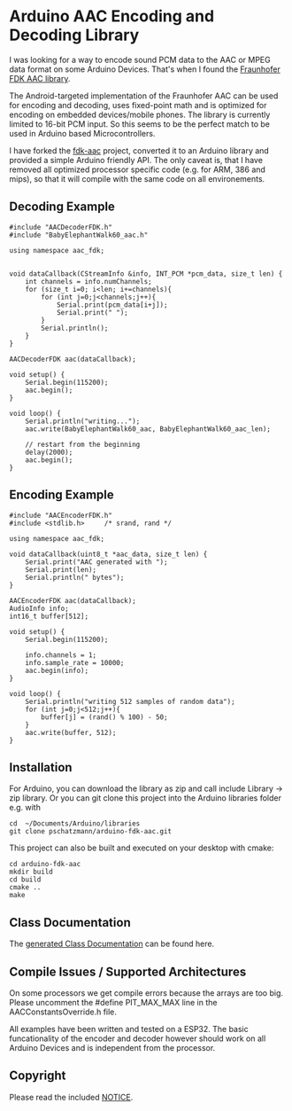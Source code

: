 
# Arduino AAC Encoding and Decoding Library

I was looking for a way to encode sound PCM data to the AAC or MPEG data format on some Arduino Devices. That's when I found  the [Fraunhofer FDK AAC library](https://en.wikipedia.org/wiki/Fraunhofer_FDK_AAC). 

The Android-targeted implementation of the Fraunhofer AAC can be used for encoding and decoding, uses fixed-point math and is optimized for encoding on embedded devices/mobile phones. The library is currently limited to 16-bit PCM input. So this seems to be the perfect match to be used in Arduino based Microcontrollers.

I have forked the [fdk-aac](https://github.com/mstorsjo/fdk-aac/tree/v2.0.1) project,  converted it to an Arduino library and provided a simple Arduino friendly API. The only caveat is, that I have removed all optimized processor specific code (e.g. for ARM, 386 and mips), so that it will compile with the same code on all environements.


## Decoding Example

```
#include "AACDecoderFDK.h"
#include "BabyElephantWalk60_aac.h"

using namespace aac_fdk;


void dataCallback(CStreamInfo &info, INT_PCM *pcm_data, size_t len) {
    int channels = info.numChannels;
    for (size_t i=0; i<len; i+=channels){
        for (int j=0;j<channels;j++){
            Serial.print(pcm_data[i+j]);
            Serial.print(" ");
        }
        Serial.println();
    }
}

AACDecoderFDK aac(dataCallback);

void setup() {
    Serial.begin(115200);
    aac.begin();
}

void loop() {
    Serial.println("writing...");
    aac.write(BabyElephantWalk60_aac, BabyElephantWalk60_aac_len);    

    // restart from the beginning
    delay(2000);
    aac.begin();
}

```

## Encoding Example

```
#include "AACEncoderFDK.h"
#include <stdlib.h>     /* srand, rand */

using namespace aac_fdk;

void dataCallback(uint8_t *aac_data, size_t len) {
    Serial.print("AAC generated with ");
    Serial.print(len);
    Serial.println(" bytes");
}

AACEncoderFDK aac(dataCallback);
AudioInfo info;
int16_t buffer[512];

void setup() {
    Serial.begin(115200);

    info.channels = 1;
    info.sample_rate = 10000;
    aac.begin(info);
}

void loop() {
    Serial.println("writing 512 samples of random data");
    for (int j=0;j<512;j++){
        buffer[j] = (rand() % 100) - 50;         
    }
    aac.write(buffer, 512);
}

```


## Installation

For Arduino, you can download the library as zip and call include Library -> zip library. Or you can git clone this project into the Arduino libraries folder e.g. with

```
cd  ~/Documents/Arduino/libraries
git clone pschatzmann/arduino-fdk-aac.git
```

This project can also be built and executed on your desktop with cmake:

```
cd arduino-fdk-aac
mkdir build
cd build
cmake ..
make
```
  

## Class Documentation

The [generated Class Documentation](https://pschatzmann.github.io/arduino-fdk-aac/html/annotated.html) can be found here.

## Compile Issues / Supported Architectures

On some processors we get compile errors because the arrays are too big.  
Please uncomment the #define PIT_MAX_MAX line in the AACConstantsOverride.h file. 

All examples have been written and tested on a ESP32. The basic funcationality of the encoder and decoder however should work on all Arduino Devices and is independent from the processor.

## Copyright

Please read the included [NOTICE](NOTICE).
